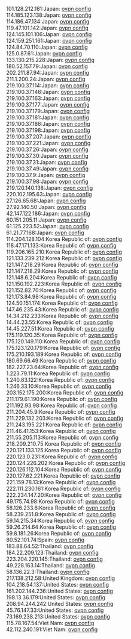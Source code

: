 101.128.212.181:Japan: [ovpn config](vpn/101_128_212_181.ovpn)  
114.185.123.138:Japan: [ovpn config](vpn/114_185_123_138.ovpn)  
114.186.47.134:Japan: [ovpn config](vpn/114_186_47_134.ovpn)  
119.47.101.142:Japan: [ovpn config](vpn/119_47_101_142.ovpn)  
124.145.101.106:Japan: [ovpn config](vpn/124_145_101_106.ovpn)  
124.159.251.161:Japan: [ovpn config](vpn/124_159_251_161.ovpn)  
124.84.70.110:Japan: [ovpn config](vpn/124_84_70_110.ovpn)  
125.0.87.61:Japan: [ovpn config](vpn/125_0_87_61.ovpn)  
133.130.215.228:Japan: [ovpn config](vpn/133_130_215_228.ovpn)  
180.52.157.79:Japan: [ovpn config](vpn/180_52_157_79.ovpn)  
202.211.87.94:Japan: [ovpn config](vpn/202_211_87_94.ovpn)  
211.1.200.24:Japan: [ovpn config](vpn/211_1_200_24.ovpn)  
219.100.37.114:Japan: [ovpn config](vpn/219_100_37_114.ovpn)  
219.100.37.146:Japan: [ovpn config](vpn/219_100_37_146.ovpn)  
219.100.37.163:Japan: [ovpn config](vpn/219_100_37_163.ovpn)  
219.100.37.177:Japan: [ovpn config](vpn/219_100_37_177.ovpn)  
219.100.37.179:Japan: [ovpn config](vpn/219_100_37_179.ovpn)  
219.100.37.181:Japan: [ovpn config](vpn/219_100_37_181.ovpn)  
219.100.37.186:Japan: [ovpn config](vpn/219_100_37_186.ovpn)  
219.100.37.198:Japan: [ovpn config](vpn/219_100_37_198.ovpn)  
219.100.37.207:Japan: [ovpn config](vpn/219_100_37_207.ovpn)  
219.100.37.221:Japan: [ovpn config](vpn/219_100_37_221.ovpn)  
219.100.37.26:Japan: [ovpn config](vpn/219_100_37_26.ovpn)  
219.100.37.30:Japan: [ovpn config](vpn/219_100_37_30.ovpn)  
219.100.37.31:Japan: [ovpn config](vpn/219_100_37_31.ovpn)  
219.100.37.49:Japan: [ovpn config](vpn/219_100_37_49.ovpn)  
219.100.37.9:Japan: [ovpn config](vpn/219_100_37_9.ovpn)  
219.100.37.98:Japan: [ovpn config](vpn/219_100_37_98.ovpn)  
219.120.140.138:Japan: [ovpn config](vpn/219_120_140_138.ovpn)  
220.102.195.63:Japan: [ovpn config](vpn/220_102_195_63.ovpn)  
27.126.65.68:Japan: [ovpn config](vpn/27_126_65_68.ovpn)  
27.92.140.50:Japan: [ovpn config](vpn/27_92_140_50.ovpn)  
42.147.122.186:Japan: [ovpn config](vpn/42_147_122_186.ovpn)  
60.151.205.11:Japan: [ovpn config](vpn/60_151_205_11.ovpn)  
61.125.223.52:Japan: [ovpn config](vpn/61_125_223_52.ovpn)  
61.21.77.168:Japan: [ovpn config](vpn/61_21_77_168.ovpn)  
114.204.128.104:Korea Republic of: [ovpn config](vpn/114_204_128_104.ovpn)  
118.47.171.133:Korea Republic of: [ovpn config](vpn/118_47_171_133.ovpn)  
119.206.165.210:Korea Republic of: [ovpn config](vpn/119_206_165_210.ovpn)  
121.133.239.212:Korea Republic of: [ovpn config](vpn/121_133_239_212.ovpn)  
121.147.218.29:Korea Republic of: [ovpn config](vpn/121_147_218_29.ovpn)  
121.147.218.29:Korea Republic of: [ovpn config](vpn/121_147_218_29.ovpn)  
121.148.6.204:Korea Republic of: [ovpn config](vpn/121_148_6_204.ovpn)  
121.150.192.223:Korea Republic of: [ovpn config](vpn/121_150_192_223.ovpn)  
121.152.82.70:Korea Republic of: [ovpn config](vpn/121_152_82_70.ovpn)  
121.173.84.98:Korea Republic of: [ovpn config](vpn/121_173_84_98.ovpn)  
124.50.151.174:Korea Republic of: [ovpn config](vpn/124_50_151_174.ovpn)  
147.46.235.43:Korea Republic of: [ovpn config](vpn/147_46_235_43.ovpn)  
14.34.212.233:Korea Republic of: [ovpn config](vpn/14_34_212_233.ovpn)  
14.44.23.55:Korea Republic of: [ovpn config](vpn/14_44_23_55.ovpn)  
14.45.227.51:Korea Republic of: [ovpn config](vpn/14_45_227_51.ovpn)  
175.119.120.35:Korea Republic of: [ovpn config](vpn/175_119_120_35.ovpn)  
175.120.149.110:Korea Republic of: [ovpn config](vpn/175_120_149_110.ovpn)  
175.123.120.179:Korea Republic of: [ovpn config](vpn/175_123_120_179.ovpn)  
175.210.193.189:Korea Republic of: [ovpn config](vpn/175_210_193_189.ovpn)  
180.69.66.49:Korea Republic of: [ovpn config](vpn/180_69_66_49.ovpn)  
182.227.23.64:Korea Republic of: [ovpn config](vpn/182_227_23_64.ovpn)  
1.223.79.11:Korea Republic of: [ovpn config](vpn/1_223_79_11.ovpn)  
1.240.83.122:Korea Republic of: [ovpn config](vpn/1_240_83_122.ovpn)  
1.246.33.10:Korea Republic of: [ovpn config](vpn/1_246_33_10.ovpn)  
203.152.175.200:Korea Republic of: [ovpn config](vpn/203_152_175_200.ovpn)  
211.179.61.190:Korea Republic of: [ovpn config](vpn/211_179_61_190.ovpn)  
211.192.93.98:Korea Republic of: [ovpn config](vpn/211_192_93_98.ovpn)  
211.204.45.9:Korea Republic of: [ovpn config](vpn/211_204_45_9.ovpn)  
211.229.132.203:Korea Republic of: [ovpn config](vpn/211_229_132_203.ovpn)  
211.243.195.221:Korea Republic of: [ovpn config](vpn/211_243_195_221.ovpn)  
211.46.41.153:Korea Republic of: [ovpn config](vpn/211_46_41_153.ovpn)  
211.55.205.113:Korea Republic of: [ovpn config](vpn/211_55_205_113.ovpn)  
218.209.210.75:Korea Republic of: [ovpn config](vpn/218_209_210_75.ovpn)  
220.121.133.125:Korea Republic of: [ovpn config](vpn/220_121_133_125.ovpn)  
220.123.0.231:Korea Republic of: [ovpn config](vpn/220_123_0_231.ovpn)  
220.124.226.202:Korea Republic of: [ovpn config](vpn/220_124_226_202.ovpn)  
220.126.112.104:Korea Republic of: [ovpn config](vpn/220_126_112_104.ovpn)  
220.127.62.221:Korea Republic of: [ovpn config](vpn/220_127_62_221.ovpn)  
221.159.78.13:Korea Republic of: [ovpn config](vpn/221_159_78_13.ovpn)  
222.111.230.161:Korea Republic of: [ovpn config](vpn/222_111_230_161.ovpn)  
222.234.147.20:Korea Republic of: [ovpn config](vpn/222_234_147_20.ovpn)  
49.175.74.98:Korea Republic of: [ovpn config](vpn/49_175_74_98.ovpn)  
58.126.233.6:Korea Republic of: [ovpn config](vpn/58_126_233_6.ovpn)  
58.239.251.8:Korea Republic of: [ovpn config](vpn/58_239_251_8.ovpn)  
59.14.215.34:Korea Republic of: [ovpn config](vpn/59_14_215_34.ovpn)  
59.26.214.64:Korea Republic of: [ovpn config](vpn/59_26_214_64.ovpn)  
59.8.181.26:Korea Republic of: [ovpn config](vpn/59_8_181_26.ovpn)  
80.52.101.74:Spain: [ovpn config](vpn/80_52_101_74.ovpn)  
183.88.64.52:Thailand: [ovpn config](vpn/183_88_64_52.ovpn)  
184.22.209.123:Thailand: [ovpn config](vpn/184_22_209_123.ovpn)  
223.204.220.145:Thailand: [ovpn config](vpn/223_204_220_145.ovpn)  
49.228.163.14:Thailand: [ovpn config](vpn/49_228_163_14.ovpn)  
58.136.22.3:Thailand: [ovpn config](vpn/58_136_22_3.ovpn)  
217.138.212.58:United Kingdom: [ovpn config](vpn/217_138_212_58.ovpn)  
104.218.54.137:United States: [ovpn config](vpn/104_218_54_137.ovpn)  
161.202.144.236:United States: [ovpn config](vpn/161_202_144_236.ovpn)  
198.13.36.179:United States: [ovpn config](vpn/198_13_36_179.ovpn)  
208.94.244.242:United States: [ovpn config](vpn/208_94_244_242.ovpn)  
45.76.147.33:United States: [ovpn config](vpn/45_76_147_33.ovpn)  
73.169.238.213:United States: [ovpn config](vpn/73_169_238_213.ovpn)  
115.78.167.54:Viet Nam: [ovpn config](vpn/115_78_167_54.ovpn)  
42.112.240.191:Viet Nam: [ovpn config](vpn/42_112_240_191.ovpn)  
